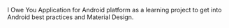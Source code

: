 I Owe You Application for Android platform as a learning project to get into Android best practices and Material Design.
